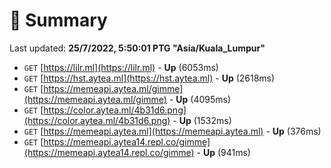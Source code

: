 # 📖 Summary
Last updated: **25/7/2022, 5:50:01 PTG "Asia/Kuala_Lumpur"**

- `GET` [https://lilr.ml](https://lilr.ml) - **Up** (6053ms)
- `GET` [https://hst.aytea.ml](https://hst.aytea.ml) - **Up** (2618ms)
- `GET` [https://memeapi.aytea.ml/gimme](https://memeapi.aytea.ml/gimme) - **Up** (4095ms)
- `GET` [https://color.aytea.ml/4b31d6.png](https://color.aytea.ml/4b31d6.png) - **Up** (1532ms)
- `GET` [https://memeapi.aytea.ml](https://memeapi.aytea.ml) - **Up** (376ms)
- `GET` [https://memeapi.aytea14.repl.co/gimme](https://memeapi.aytea14.repl.co/gimme) - **Up** (941ms)
